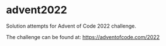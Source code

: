 # advent2022
Solution attempts for Advent of Code 2022 challenge.

The challenge can be found at: 
https://adventofcode.com/2022



